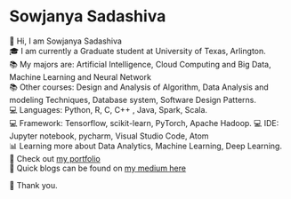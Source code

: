 # Sowjanya Sadashiva

:wave: Hi, I am Sowjanya Sadashiva  
:mortar_board: I am currently a Graduate student at University of Texas, Arlington.  
:books: My majors are: Artificial Intelligence, Cloud Computing and Big Data, Machine Learning and Neural Network  
:books: Other courses: Design and Analysis of Algorithm, Data Analysis and modeling Techniques, Database system, Software Design Patterns.   
:computer: Languages: Python, R, C, C++ , Java, Spark, Scala.                                                         
:computer: Framework: Tensorflow, scikit-learn, PyTorch, Apache Hadoop.
:computer: IDE: Jupyter notebook, pycharm, Visual Studio Code, Atom  
:bar_chart: Learning more about Data Analytics, Machine Learning, Deep Learning.  
:open_file_folder: Check out [my portfolio](https://sowjanyasadashiva.com/)  
:page_with_curl: Quick blogs can be found on [my medium here](https://sadashivusowjanya.medium.com/) 

:revolving_hearts: Thank you.

